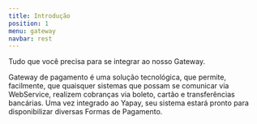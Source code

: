 ```yaml
---
title: Introdução
position: 1
menu: gateway
navbar: rest
---
```


Tudo que você precisa para se integrar ao nosso Gateway.

Gateway de pagamento é uma solução tecnológica, que permite, facilmente, que quaisquer sistemas que possam se comunicar via WebService, realizem cobranças via boleto, cartão e transferências bancárias. Uma vez integrado ao Yapay, seu sistema estará pronto para disponibilizar diversas Formas de Pagamento.
